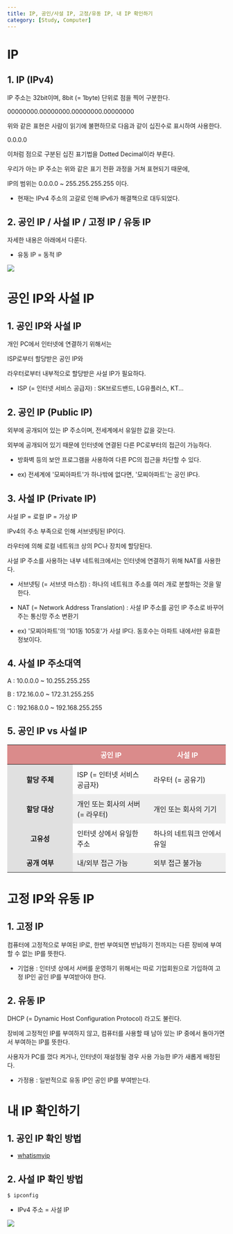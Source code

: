 ```yaml
---
title: IP, 공인/사설 IP, 고정/유동 IP, 내 IP 확인하기
category: [Study, Computer]
---
```


# IP

 

## 1. IP (IPv4)

IP 주소는 32bit이며, 8bit (= 1byte) 단위로 점을 찍어 구분한다.

00000000.00000000.00000000.00000000 

위와 같은 표현은 사람이 읽기에 불편하므로 다음과 같이 십진수로 표시하여 사용한다.

0.0.0.0

이처럼 점으로 구분된 십진 표기법을 Dotted Decimal이라 부른다.

우리가 아는 IP 주소는 위와 같은 표기 전환 과정을 거쳐 표현되기 때문에,

IP의 범위는 0.0.0.0 ~ 255.255.255.255 이다.

- 현재는 IPv4 주소의 고갈로 인해 IPv6가 해결책으로 대두되었다.

 

## 2. 공인 IP / 사설 IP / 고정 IP / 유동 IP

자세한 내용은 아래에서 다룬다.

- 유동 IP = 동적 IP

<img  src="https://img1.daumcdn.net/thumb/R1280x0/?scode=mtistory2&fname=https%3A%2F%2Fblog.kakaocdn.net%2Fdn%2FbTELSs%2FbtrmFn0t5Nc%2FxzkYE21P2cWsEHAosuvdGK%2Fimg.jpg">




# 공인 IP와 사설 IP

 

 

## 1. 공인 IP와 사설 IP

개인 PC에서 인터넷에 연결하기 위해서는

ISP로부터 할당받은 공인 IP와

라우터로부터 내부적으로 할당받은 사설 IP가 필요하다.

- ISP (= 인터넷 서비스 공급자) : SK브로드밴드, LG유플러스, KT...

 

## 2. 공인 IP (Public IP)

외부에 공개되어 있는 IP 주소이며, 전세계에서 유일한 값을 갖는다.

외부에 공개되어 있기 때문에 인터넷에 연결된 다른 PC로부터의 접근이 가능하다.

- 방화벽 등의 보안 프로그램을 사용하여 다른 PC의 접근을 차단할 수 있다.

- ex) 전세계에 '모찌아파트'가 하나밖에 없다면, '모찌아파트'는 공인 IP다.

 

## 3. 사설 IP (Private IP)

사설 IP = 로컬 IP = 가상 IP

IPv4의 주소 부족으로 인해 서브넷팅된 IP이다.

라우터에 의해 로컬 네트워크 상의 PC나 장치에 할당된다.

사설 IP 주소를 사용하는 내부 네트워크에서는 인터넷에 연결하기 위해 NAT를 사용한다.

- 서브넷팅 (= 서브넷 마스킹) : 하나의 네트워크 주소를 여러 개로 분할하는 것을 말한다.

- NAT (= Network Address Translation) : 사설 IP 주소를 공인 IP 주소로 바꾸어 주는 통신망 주소 변환기

- ex) '모찌아파트'의 '101동 105호'가 사설 IP다. 동호수는 아파트 내에서만 유효한 정보이다.

 

## 4. 사설 IP 주소대역

A : 10.0.0.0 ~ 10.255.255.255

B : 172.16.0.0 ~ 172.31.255.255

C : 192.168.0.0 ~ 192.168.255.255

 

## 5. 공인 IP vs 사설 IP

<table style="width:100%;">
    <thead style="background:rgb(218, 139, 139);">
        <tr style="height: 20px; color:white">
            <th style="width: 30%;">&nbsp;</th>
            <th style="width: 35%; padding:10px; text-align: center;">공인 IP</th>
            <th style="width: 35%; padding:10px; text-align: center;">사설 IP</th>
        </tr>
    </thead>
    <tbody>
        <tr>
            <td style="width: 30%; padding:10px; text-align: center; background:#E0E0E0; font-weight:bolder">할당 주체</td>
            <td style="width: 35%; padding:10px;">ISP (= 인터넷 서비스 공급자)</td>
            <td style="width: 35%; padding:10px;">라우터 (= 공유기)</td>
        </tr>
        <tr>
            <td style="width: 30%; padding:10px; text-align: center; background:#E0E0E0; font-weight:bolder">할당 대상</td>
            <td style="width: 35%; padding:10px; background:#EEEEEE;">개인 또는 회사의 서버 (= 라우터)</td>
            <td style="width: 35%; padding:10px; background:#EEEEEE;">개인 또는 회사의 기기</td>
        </tr>
        <tr>
            <td style="width: 30%; padding:10px; text-align: center; background:#E0E0E0; font-weight:bolder">고유성</td>
            <td style="width: 35%; padding:10px;">인터넷 상에서 유일한 주소</td>
            <td style="width: 35%; padding:10px;">하나의 네트워크 안에서 유일</td>
        </tr>
        <tr>
            <td style="width: 30%; padding:10px; text-align: center; background:#E0E0E0; font-weight:bolder">공개 여부</td>
            <td style="width: 35%; padding:10px; background:#EEEEEE;">내/외부 접근 가능</td>
            <td style="width: 35%; padding:10px; background:#EEEEEE;">외부 접근 불가능</td>
        </tr>
    </tbody>
</table>


# 고정 IP와 유동 IP

 

## 1. 고정 IP

컴퓨터에 고정적으로 부여된 IP로, 한번 부여되면 반납하기 전까지는 다른 장비에 부여할 수 없는 IP를 뜻한다.

- 기업용 : 인터넷 상에서 서버를 운영하기 위해서는 따로 기업회원으로 가입하여 고정 IP인 공인 IP를 부여받아야 한다.

 

## 2. 유동 IP

DHCP (= Dynamic Host Configuration Protocol) 라고도 불린다.

장비에 고정적인 IP를 부여하지 않고, 컴퓨터를 사용할 때 남아 있는 IP 중에서 돌아가면서 부여하는 IP를 뜻한다.

사용자가 PC를 껐다 켜거나, 인터넷이 재설정될 경우 사용 가능한 IP가 새롭게 배정된다.

- 가정용 : 일반적으로 유동 IP인 공인 IP를 부여받는다.




# 내 IP 확인하기

 

## 1. 공인 IP 확인 방법

- [whatismyip](https://www.whatismyip.com/)

 

## 2. 사설 IP 확인 방법

```bash
$ ipconfig
```

- IPv4 주소 = 사설 IP

<img  src="https://img1.daumcdn.net/thumb/R1280x0/?scode=mtistory2&fname=https%3A%2F%2Fblog.kakaocdn.net%2Fdn%2FuiVfQ%2FbtrmEZk53Vs%2Fppgg9ufKeBXSQOC77Xa43k%2Fimg.png">